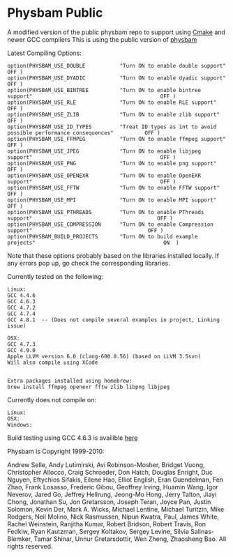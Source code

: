 Physbam Public
==============

A modified version of the public physbam repo to support using [Cmake](http://www.cmake.org/) and newer GCC compilers
This is using the public version of [physbam](http://physbam.stanford.edu/)

Latest Compiling Options:

```
option(PHYSBAM_USE_DOUBLE   		"Turn ON to enable double support"  										OFF )
option(PHYSBAM_USE_DYADIC   		"Turn ON to enable dyadic support"  										OFF )
option(PHYSBAM_USE_BINTREE  		"Turn ON to enable bintree support" 										OFF )
option(PHYSBAM_USE_RLE      		"Turn ON to enable RLE support"     										OFF )
option(PHYSBAM_USE_ZLIB     		"Turn ON to enable zlib support"    										OFF )
option(PHYSBAM_USE_ID_TYPES   		"Treat ID types as int to avoid possible performance consequences"    		OFF )
option(PHYSBAM_USE_FFMPEG   		"Turn ON to enable ffmpeg support"  										OFF )
option(PHYSBAM_USE_JPEG     		"Turn ON to enable libjpeg support" 										OFF )
option(PHYSBAM_USE_PNG      		"Turn ON to enable png support"     										OFF )
option(PHYSBAM_USE_OPENEXR  		"Turn ON to enable OpenEXR support" 										OFF )
option(PHYSBAM_USE_FFTW     		"Turn ON to enable FFTW support"    										OFF )
option(PHYSBAM_USE_MPI      		"Turn ON to enable MPI support"     										OFF )
option(PHYSBAM_USE_PTHREADS      	"Turn ON to enable PThreads support"     									OFF )
option(PHYSBAM_USE_COMPRESSION		"Turn ON to enable Compression support"     								OFF )
option(PHYSBAM_BUILD_PROJECTS		"Turn ON to build example projects"         								ON  )
```

Note that these options probably based on the libraries installed locally. If any errors pop up, go check the corresponding libraries.

Currently tested on the following:

```
Linux:
GCC 4.4.6
GCC 4.6.3
GCC 4.7.2
GCC 4.7.4
GCC 4.8.1  -- (Does not compile several examples in project, Linking issue)

OSX:
GCC 4.7.3
GCC 4.9.0
Apple LLVM version 6.0 (clang-600.0.56) (based on LLVM 3.5svn)
Will also compile using XCode


Extra packages installed using homebrew:
brew install ffmpeg openexr fftw zlib libpng libjpeg

```


Currently does not compile on:

```
Linux:
OSX:
Windows:
```
Build testing using GCC 4.6.3 is availible [here](https://drone.io/github.com/hmazhar/physbam_public)

Physbam is Copyright 1999-2010:

Andrew Selle, Andy Lutimirski, Avi Robinson-Mosher, Bridget Vuong, Christopher Allocco, Craig Schroeder, Don Hatch, Douglas Enright, Duc Nguyen, Eftychios Sifakis, Eilene Hao, Elliot English, Eran Guendelman, Fen Zhao, Frank Losasso, Frederic Gibou, Geoffrey Irving, Huamin Wang, Igor Neverov, Jared Go, Jeffrey Hellrung, Jeong-Mo Hong, Jerry Talton, Jiayi Chong, Jonathan Su, Jon Gretarsson, Joseph Teran, Joyce Pan, Justin Solomon, Kevin Der, Mark A. Wicks, Michael Lentine, Michael Turitzin, Mike Rodgers, Neil Molino, Nick Rasmussen, Nipun Kwatra, Paul, James White, Rachel Weinstein, Ranjitha Kumar, Robert Bridson, Robert Travis, Ron Fedkiw, Ryan Kautzman, Sergey Koltakov, Sergey Levine, Silvia Salinas-Blemker, Tamar Shinar, Unnur Gretarsdottir, Wen Zheng, Zhaosheng Bao. All rights reserved. 




